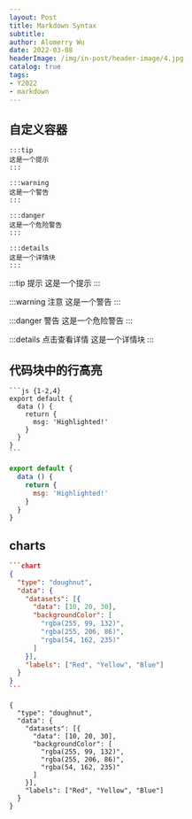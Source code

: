 ```yaml
---
layout: Post
title: Markdown Syntax
subtitle:
author: Alomerry Wu
date: 2022-03-08
headerImage: /img/in-post/header-image/4.jpg
catalog: true
tags:
- Y2022
- markdown
---
```


<!-- Description. -->

<!-- more -->


## 自定义容器

```text
:::tip
这是一个提示
:::

:::warning
这是一个警告
:::

:::danger
这是一个危险警告
:::

:::details
这是一个详情块
:::
```
:::tip 提示
这是一个提示
:::

:::warning 注意
这是一个警告
:::

:::danger 警告
这是一个危险警告
:::

:::details 点击查看详情
这是一个详情块
:::

## 代码块中的行高亮

~~~
```js {1-2,4}
export default {
  data () {
    return {
      msg: 'Highlighted!'
    }
  }
}
```
~~~

```js {1-2,4}
export default {
  data () {
    return {
      msg: 'Highlighted!'
    }
  }
}
```

## charts

~~~json
```chart
{
  "type": "doughnut",
  "data": {
    "datasets": [{
      "data": [10, 20, 30],
      "backgroundColor": [
        "rgba(255, 99, 132)",
        "rgba(255, 206, 86)",
        "rgba(54, 162, 235)"
      ]
    }],
    "labels": ["Red", "Yellow", "Blue"]
  }
}
```
~~~

```chart
{
  "type": "doughnut",
  "data": {
    "datasets": [{
      "data": [10, 20, 30],
      "backgroundColor": [
        "rgba(255, 99, 132)",
        "rgba(255, 206, 86)",
        "rgba(54, 162, 235)"
      ]
    }],
    "labels": ["Red", "Yellow", "Blue"]
  }
}
```